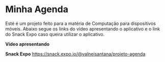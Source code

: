 # Minha Agenda

Esté é um projeto feito para a matéria de Computação para dispositivos móveis. Abaixo segue os links do vídeo apresentando o aplicativo e o link do Snack Expo caso queira utilizar o aplicativo.

**Vídeo apresentando**

**Snack Expo** https://snack.expo.io/@valneisantana/projeto-agenda
